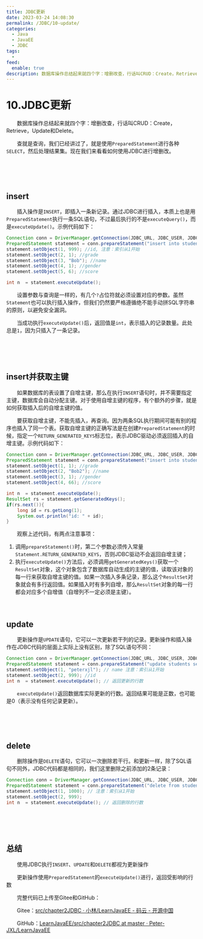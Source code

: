 ```yaml
---
title: JDBC更新
date: 2023-03-24 14:08:30
permalink: /JDBC/10-update/
categories:
  - Java
  - JavaEE
  - JDBC
tags:
  - 
feed:
  enable: true
description: 数据库操作总结起来就四个字：增删改查，行话叫CRUD：Create，Retrieve，Update和Delete。
---
```



# 10.JDBC更新

　　数据库操作总结起来就四个字：增删改查，行话叫CRUD：Create，Retrieve，Update和Delete。

　　查就是查询，我们已经讲过了，就是使用`PreparedStatement`进行各种`SELECT`，然后处理结果集。现在我们来看看如何使用JDBC进行增删改。

　<!-- more -->　‍

　　‍

## insert

　　插入操作是`INSERT`，即插入一条新记录。通过JDBC进行插入，本质上也是用`PreparedStatement`执行一条SQL语句，不过最后执行的不是`executeQuery()`，而是`executeUpdate()`。示例代码如下：

```java
Connection conn = DriverManager.getConnection(JDBC_URL, JDBC_USER, JDBC_PASSWORD);
PreparedStatement statement = conn.prepareStatement("insert into students (id, grade, name, gender, score) values (?,?,?,?,?)");
statement.setObject(1, 999); //id, 注意：索引从1开始
statement.setObject(2, 1); //grade
statement.setObject(3, "Bob"); //name
statement.setObject(4, 1); //gender
statement.setObject(5, 6); //score

int n  = statement.executeUpdate();
```

　　设置参数与查询是一样的，有几个`?`占位符就必须设置对应的参数。虽然`Statement`也可以执行插入操作，但我们仍然要严格遵循绝不能手动拼SQL字符串的原则，以避免安全漏洞。

　　当成功执行`executeUpdate()`后，返回值是`int`，表示插入的记录数量。此处总是`1`，因为只插入了一条记录。

　　‍

　　‍

## insert并获取主键

　　如果数据库的表设置了自增主键，那么在执行`INSERT`语句时，并不需要指定主键，数据库会自动分配主键。对于使用自增主键的程序，有个额外的步骤，就是如何获取插入后的自增主键的值。

　　要获取自增主键，不能先插入，再查询。因为两条SQL执行期间可能有别的程序也插入了同一个表。获取自增主键的正确写法是在创建`PreparedStatement`的时候，指定一个`RETURN_GENERATED_KEYS`标志位，表示JDBC驱动必须返回插入的自增主键。示例代码如下：

```java
Connection conn = DriverManager.getConnection(JDBC_URL, JDBC_USER, JDBC_PASSWORD);
PreparedStatement statement = conn.prepareStatement("insert into students (grade, name, gender, score) values (?,?,?,?)", Statement.RETURN_GENERATED_KEYS);
statement.setObject(1, 1); //grade
statement.setObject(2, "Bob2"); //name
statement.setObject(3, 1); //gender
statement.setObject(4, 66); //score

int n  = statement.executeUpdate();
ResultSet rs = statement.getGeneratedKeys();
if(rs.next()){
    long id = rs.getLong(1);
    System.out.println("id: " + id);
}
```

　　观察上述代码，有两点注意事项：

1. 调用`prepareStatement()`时，第二个参数必须传入常量`Statement.RETURN_GENERATED_KEYS`，否则JDBC驱动不会返回自增主键；
2. 执行`executeUpdate()`方法后，必须调用`getGeneratedKeys()`获取一个`ResultSet`对象，这个对象包含了数据库自动生成的主键的值，读取该对象的每一行来获取自增主键的值。如果一次插入多条记录，那么这个`ResultSet`对象就会有多行返回值。如果插入时有多列自增，那么`ResultSet`对象的每一行都会对应多个自增值（自增列不一定必须是主键）。

　　‍

## update

　　更新操作是`UPDATE`语句，它可以一次更新若干列的记录。更新操作和插入操作在JDBC代码的层面上实际上没有区别，除了SQL语句不同：

```java
Connection conn = DriverManager.getConnection(JDBC_URL, JDBC_USER, JDBC_PASSWORD);
PreparedStatement statement = conn.prepareStatement("update students set name = ? where id = ?" );
statement.setObject(1, "peterxjl"); // name 注意：索引从1开始
statement.setObject(2, 999); //id
int n  = statement.executeUpdate(); // 返回更新的行数
```

　　`executeUpdate()`返回数据库实际更新的行数。返回结果可能是正数，也可能是0（表示没有任何记录更新）。

　　‍

　　‍

## delete

　　删除操作是`DELETE`语句，它可以一次删除若干行。和更新一样，除了SQL语句不同外，JDBC代码都是相同的，我们这里删除之前添加的2条记录：

```java
Connection conn = DriverManager.getConnection(JDBC_URL, JDBC_USER, JDBC_PASSWORD);
PreparedStatement statement = conn.prepareStatement("delete from students where id in (?, ?)" );
statement.setObject(1, 1000); // 注意：索引从1开始
statement.setObject(2, 999);
int n  = statement.executeUpdate(); // 返回删除的行数
```

　　‍

　　‍

## 总结

　　使用JDBC执行`INSERT`、`UPDATE`和`DELETE`都视为更新操作

　　更新操作使用`PreparedStatement`的`executeUpdate()`进行，返回受影响的行数

　　完整代码已上传至Gitee和GitHub：

　　Gitee：[src/chapter2JDBC · 小林/LearnJavaEE - 码云 - 开源中国](https://gitee.com/peterjxl/LearnJavaEE/tree/master/src/chapter2JDBC)

　　GitHub：[LearnJavaEE/src/chapter2JDBC at master · Peter-JXL/LearnJavaEE](https://github.com/Peter-JXL/LearnJavaEE/tree/master/src/chapter2JDBC)

　　‍
